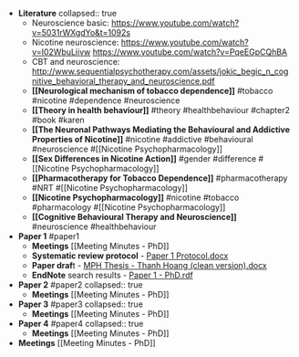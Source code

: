 - **Literature**
  collapsed:: true
	- Neuroscience basic: https://www.youtube.com/watch?v=5031rWXgdYo&t=1092s
	- Nicotine neuroscience: https://www.youtube.com/watch?v=I02WbuLiivw https://www.youtube.com/watch?v=PqeEGpCQhBA
	- CBT and neuroscience: http://www.sequentialpsychotherapy.com/assets/jokic_begic_n_cognitive_behavioral_therapy_and_neuroscience.pdf
	- **[[Neurological mechanism of tobacco dependence]]** #tobacco #nicotine #dependence #neuroscience
	- **[[Theory in health behaviour]]** #theory #healthbehaviour #chapter2 #book #karen
	- **[[The Neuronal Pathways Mediating the Behavioural and Addictive Properties of Nicotine]]** #nicotine #addictive #behavioural #neuroscience #[[Nicotine Psychopharmacology]]
	- **[[Sex Differences in Nicotine Action]]** #gender #difference #[[Nicotine Psychopharmacology]]
	- **[[Pharmacotherapy for Tobacco Dependence]]** #pharmacotherapy #NRT #[[Nicotine Psychopharmacology]]
	- **[[Nicotine Psychopharmacology]]**  #nicotine #tobacco #pharmacology #[[Nicotine Psychopharmacology]]
	- **[[Cognitive Behavioural Therapy and Neuroscience]]** #neuroscience  #healthbehaviour
- **Paper 1** #paper1
	- **Meetings** [[Meeting Minutes - PhD]]
	- **Systematic review protocol** - [Paper 1 Protocol.docx](../assets/Paper_201_20Protocol_1631703808603_0.docx)
	- **Paper draf**t - [MPH Thesis - Thanh Hoang (clean version).docx](../assets/MPH_20Thesis_20-_20Thanh_20Hoang_20(clean_20version)_1631703753840_0.docx)
	- **EndNote** search results - [Paper 1 - PhD.rdf](../assets/Paper_201_20-_20PhD_1631704287641_0.rdf)
- **Paper 2** #paper2
  collapsed:: true
	- **Meetings** [[Meeting Minutes - PhD]]
- **Paper 3** #paper3
  collapsed:: true
	- **Meetings** [[Meeting Minutes - PhD]]
- **Paper 4** #paper4
  collapsed:: true
	- **Meetings** [[Meeting Minutes - PhD]]
- **Meetings** [[Meeting Minutes - PhD]]
